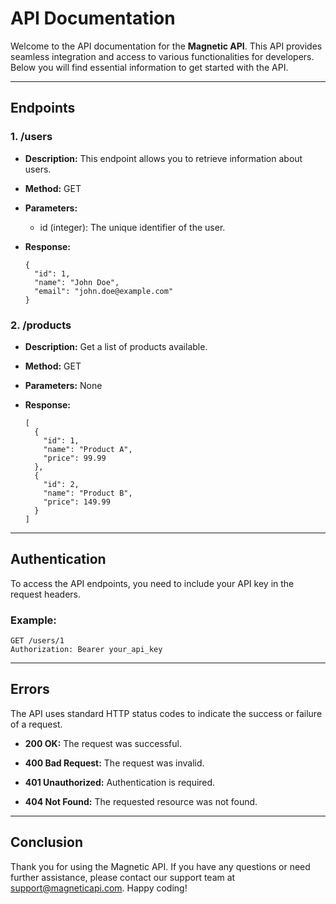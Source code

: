 API Documentation
=================

Welcome to the API documentation for the **Magnetic API**. This API provides seamless integration and access to various functionalities for developers. Below you will find essential information to get started with the API.

* * * * * *

Endpoints
---------

### 1\. /users

-   **Description:** This endpoint allows you to retrieve information about users.

-   **Method:** GET

-   **Parameters:**

    -   id (integer): The unique identifier of the user.

-   **Response:**

    ```
    {
      "id": 1,
      "name": "John Doe",
      "email": "john.doe@example.com"
    }
    ```

### 2\. /products

-   **Description:** Get a list of products available.

-   **Method:** GET

-   **Parameters:** None

-   **Response:**

    ```
    [
      {
        "id": 1,
        "name": "Product A",
        "price": 99.99
      },
      {
        "id": 2,
        "name": "Product B",
        "price": 149.99
      }
    ]
    ```

* * * * *

Authentication
--------------

To access the API endpoints, you need to include your API key in the request headers.

### Example:

```
GET /users/1
Authorization: Bearer your_api_key
```

* * * * *

Errors
------

The API uses standard HTTP status codes to indicate the success or failure of a request.

-   **200 OK:** The request was successful.

-   **400 Bad Request:** The request was invalid.

-   **401 Unauthorized:** Authentication is required.

-   **404 Not Found:** The requested resource was not found.

* * * * *

Conclusion
----------

Thank you for using the Magnetic API. If you have any questions or need further assistance, please contact our support team at <support@magneticapi.com>. Happy coding!
